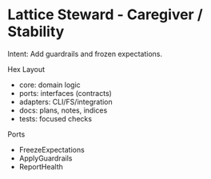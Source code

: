 <!-- Updated: 2025-09-18T13:32:25.914Z -->
# Lattice Steward - Caregiver / Stability

Intent: Add guardrails and frozen expectations.

Hex Layout
- core: domain logic
- ports: interfaces (contracts)
- adapters: CLI/FS/integration
- docs: plans, notes, indices
- tests: focused checks

Ports
- FreezeExpectations
- ApplyGuardrails
- ReportHealth
